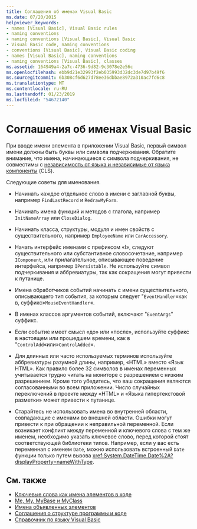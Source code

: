 ```yaml
---
title: Соглашения об именах Visual Basic
ms.date: 07/20/2015
helpviewer_keywords:
- names [Visual Basic], Visual Basic rules
- naming conventions
- naming conventions [Visual Basic], Visual Basic
- Visual Basic code, naming conventions
- conventions [Visual Basic], Visual Basic coding
- names [Visual Basic], naming conventions
- naming conventions [Visual Basic], classes
ms.assetid: 164949a4-2a7c-4736-9d82-9c3078e2e56c
ms.openlocfilehash: ebb9d21e32993f2eb035993d32dc3de7d97b49f6
ms.sourcegitcommit: 6b308cf6d627d78ee36dbbae8972a310ac7fd6c8
ms.translationtype: MT
ms.contentlocale: ru-RU
ms.lasthandoff: 01/23/2019
ms.locfileid: "54672140"
---
```

# <a name="visual-basic-naming-conventions"></a>Соглашения об именах Visual Basic
При вводе имени элемента в приложении Visual Basic, первый символ имени должны быть буквы или символа подчеркивания. Обратите внимание, что имена, начинающиеся с символа подчеркивания, не совместимы с [независимость от языка и независимые от языка компоненты](../../../standard/language-independence-and-language-independent-components.md) (CLS).  
  
 Следующие советы для именования.  
  
-   Начинать каждое отдельное слово в имени с заглавной буквы, например `FindLastRecord` и `RedrawMyForm`.  
  
-   Начинать имена функций и методов с глагола, например `InitNameArray` или `CloseDialog`.  
  
-   Начинать класса, структуры, модуля и имен свойств с существительного, например `EmployeeName` или `CarAccessory`.  
  
-   Начать интерфейс именами с префиксом «I», следуют существительного или субстантивное словосочетание, например `IComponent`, или прилагательное, описывающее поведение интерфейса, например `IPersistable`. Не используйте символ подчеркивания и аббревиатуры, так как сокращения могут привести к путанице.  
  
-   Имена обработчиков событий начинать с имени существительного, описывающего тип события, за которым следует "`EventHandler`«как в, суффикс»`MouseEventHandler`«.  
  
-   В именах классов аргументов событий, включают "`EventArgs`" суффикс.  
  
-   Если событие имеет смысл «до» или «после», используйте суффикс в настоящем или прошедшем времени, как в "`ControlAdd`«или»`ControlAdded`«.  
  
-   Для длинных или часто используемых терминов используйте аббревиатуры разумной длины, например, «HTML» вместо «Язык HTML». Как правило более 32 символов в именах переменных учитывается трудно читать на мониторе с разрешением с низким разрешением. Кроме того убедитесь, что ваш сокращения являются согласованными во всем приложении. Число случайных переключений в проекте между «HTML» и «Языка гипертекстовой разметки» может привести к путанице.  
  
-   Старайтесь не использовать имена во внутренней области, совпадающие с именами во внешней области. Ошибки могут привести к при обращении к неправильной переменной. Если возникает конфликт между переменной и ключевого слова с тем же именем, необходимо указать ключевое слово, перед которой стоят соответствующей библиотеки типов. Например, если у вас есть переменная с именем `Date`, можно использовать встроенный `Date` функции только путем вызова <xref:System.DateTime.Date%2A?displayProperty=nameWithType>.  
  
## <a name="see-also"></a>См. также
- [Ключевые слова как имена элементов в коде](../../../visual-basic/programming-guide/program-structure/keywords-as-element-names-in-code.md)
- [Me, My, MyBase и MyClass](../../../visual-basic/programming-guide/program-structure/me-my-mybase-and-myclass.md)
- [Имена объявленных элементов](../../../visual-basic/programming-guide/language-features/declared-elements/declared-element-names.md)
- [Соглашения о структуре программы и коде](../../../visual-basic/programming-guide/program-structure/program-structure-and-code-conventions.md)
- [Справочник по языку Visual Basic](../../../visual-basic/language-reference/index.md)
